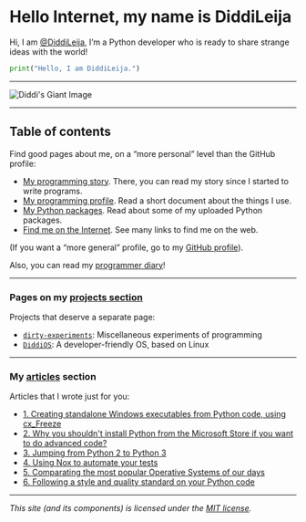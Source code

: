 # Hello Internet, my name is DiddiLeija

Hi, I am [@DiddiLeija](https://github.com/DiddiLeija), I’m a Python developer who is ready to
share strange ideas with the world!

```python
print("Hello, I am DiddiLeija.")
```

----

![Diddi's Giant Image](https://diddileija.github.io/Diddi3.png)

----

## Table of contents

Find good pages about me, on a “more personal” level than the GitHub profile:

- [My programming story](http://diddileija.github.io/my_story). There, you can read my story since I started to write programs.
- [My programming profile](http://diddileija.github.io/profile). Read a short document about the things I use.
- [My Python packages](http://diddileija.github.io/py_packages). Read about some of my uploaded Python packages.
- [Find me on the Internet](http://diddileija.github.io/find_me). See many links to find me on the web.

(If you want a “more general” profile, go to my [GitHub profile](http://github.com/DiddiLeija)).

Also, you can read my [programmer diary](https://diddileija.github.io/diary/contents)!

----

### Pages on my [projects section](http://diddileija.github.io/projects/)

Projects that deserve a separate page:

- [`dirty-experiments`](http://diddileija.github.io/projects/dirty_experiments): Miscellaneous experiments of programming
- [`DiddiOS`](http://diddileija.github.io/projects/diddios): A developer-friendly OS, based on Linux

----

### My [articles](http://diddileija.github.io/articles/) section

Articles that I wrote just for you:

- [1. Creating standalone Windows executables from Python code, using cx\_Freeze](http://diddileija.github.io/articles/article-01)
- [2. Why you shouldn't install Python from the Microsoft Store if you want to do advanced code?](http://diddileija.github.io/articles/article-02)
- [3. Jumping from Python 2 to Python 3](http://diddileija.github.io/articles/article-03)
- [4. Using Nox to automate your tests](http://diddileija.github.io/articles/article-04)
- [5. Comparating the most popular Operative Systems of our days](http://diddileija.github.io/articles/article-05)
- [6. Following a style and quality standard on your Python code](http://diddileija.github.io/articles/article-06)

----

_This site (and its components) is licensed under the [MIT license](http://diddileija.github.io/license_notice)._
